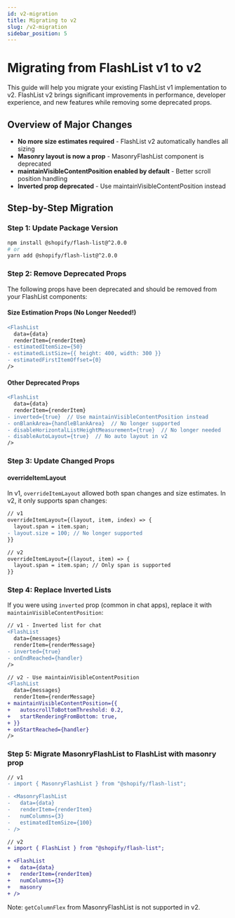 ```yaml
---
id: v2-migration
title: Migrating to v2
slug: /v2-migration
sidebar_position: 5
---
```


# Migrating from FlashList v1 to v2

This guide will help you migrate your existing FlashList v1 implementation to v2. FlashList v2 brings significant improvements in performance, developer experience, and new features while removing some deprecated props.

## Overview of Major Changes

- **No more size estimates required** - FlashList v2 automatically handles all sizing
- **Masonry layout is now a prop** - MasonryFlashList component is deprecated
- **maintainVisibleContentPosition enabled by default** - Better scroll position handling
- **Inverted prop deprecated** - Use maintainVisibleContentPosition instead

## Step-by-Step Migration

### Step 1: Update Package Version

```bash
npm install @shopify/flash-list@^2.0.0
# or
yarn add @shopify/flash-list@^2.0.0
```

### Step 2: Remove Deprecated Props

The following props have been deprecated and should be removed from your FlashList components:

#### Size Estimation Props (No Longer Needed!)

```diff
<FlashList
  data={data}
  renderItem={renderItem}
- estimatedItemSize={50}
- estimatedListSize={{ height: 400, width: 300 }}
- estimatedFirstItemOffset={0}
/>
```

#### Other Deprecated Props

```diff
<FlashList
  data={data}
  renderItem={renderItem}
- inverted={true}  // Use maintainVisibleContentPosition instead
- onBlankArea={handleBlankArea}  // No longer supported
- disableHorizontalListHeightMeasurement={true}  // No longer needed
- disableAutoLayout={true}  // No auto layout in v2
/>
```

### Step 3: Update Changed Props

#### overrideItemLayout

In v1, `overrideItemLayout` allowed both span changes and size estimates. In v2, it only supports span changes:

```diff
// v1
overrideItemLayout={(layout, item, index) => {
  layout.span = item.span;
- layout.size = 100; // No longer supported
}}

// v2
overrideItemLayout={(layout, item) => {
  layout.span = item.span; // Only span is supported
}}
```

### Step 4: Replace Inverted Lists

If you were using `inverted` prop (common in chat apps), replace it with `maintainVisibleContentPosition`:

```diff
// v1 - Inverted list for chat
<FlashList
  data={messages}
  renderItem={renderMessage}
- inverted={true}
- onEndReached={handler}
/>

// v2 - Use maintainVisibleContentPosition
<FlashList
  data={messages}
  renderItem={renderMessage}
+ maintainVisibleContentPosition={{
+   autoscrollToBottomThreshold: 0.2,
+   startRenderingFromBottom: true,
+ }}
+ onStartReached={handler}
/>
```

### Step 5: Migrate MasonryFlashList to FlashList with masonry prop

```diff
// v1
- import { MasonryFlashList } from "@shopify/flash-list";

- <MasonryFlashList
-   data={data}
-   renderItem={renderItem}
-   numColumns={3}
-   estimatedItemSize={100}
- />

// v2
+ import { FlashList } from "@shopify/flash-list";

+ <FlashList
+   data={data}
+   renderItem={renderItem}
+   numColumns={3}
+   masonry
+ />
```

Note: `getColumnFlex` from MasonryFlashList is not supported in v2.

